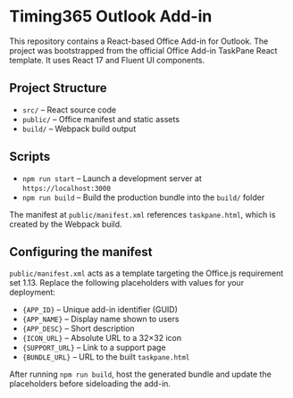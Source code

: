 # Timing365 Outlook Add-in

This repository contains a React-based Office Add-in for Outlook. The project was
bootstrapped from the official Office Add-in TaskPane React template. It uses
React 17 and Fluent UI components.

## Project Structure

- `src/` – React source code
- `public/` – Office manifest and static assets
- `build/` – Webpack build output

## Scripts

- `npm run start` – Launch a development server at `https://localhost:3000`
- `npm run build` – Build the production bundle into the `build/` folder

The manifest at `public/manifest.xml` references `taskpane.html`, which is
created by the Webpack build.

## Configuring the manifest

`public/manifest.xml` acts as a template targeting the Office.js requirement set
1.13. Replace the following placeholders with values for your deployment:

- `{APP_ID}` – Unique add-in identifier (GUID)
- `{APP_NAME}` – Display name shown to users
- `{APP_DESC}` – Short description
- `{ICON_URL}` – Absolute URL to a 32×32 icon
- `{SUPPORT_URL}` – Link to a support page
- `{BUNDLE_URL}` – URL to the built `taskpane.html`

After running `npm run build`, host the generated bundle and update the
placeholders before sideloading the add-in.
